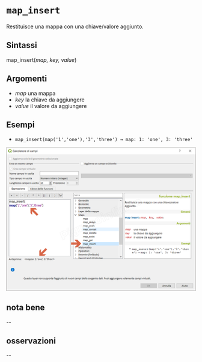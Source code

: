 # `map_insert`

Restituisce una mappa con una chiave/valore aggiunto.

## Sintassi

map_insert(_map, key, value_)

## Argomenti

* _map_ una mappa
* _key_ la chiave da aggiungere
* _value_ il valore da aggiungere

## Esempi

* `map_insert(map('1','one'),'3','three') → map: 1: 'one', 3: 'three'`

![](/img/maps/map_insert/map_insert1.png)

## nota bene

--

## osservazioni

--